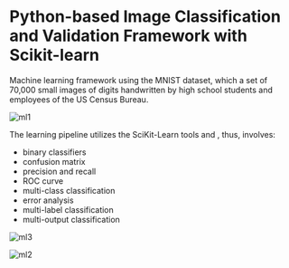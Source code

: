 # Python-based Image Classification and Validation Framework with Scikit-learn
Machine learning framework using the MNIST dataset, which a set of 70,000 small images of digits handwritten by high school students and employees of the US Census Bureau.

![ml1](https://user-images.githubusercontent.com/104819501/222013614-e64c51eb-0ab4-4c49-95b4-b0df3f72d882.png)

The learning pipeline utilizes the SciKit-Learn tools and , thus, involves:
- binary classifiers
- confusion matrix
- precision and recall
- ROC curve
- multi-class classification
- error analysis
- multi-label classification
- multi-output classification

![ml3](https://user-images.githubusercontent.com/104819501/222013788-b1d22a8d-e3fc-4e27-903e-3f9a8a2301f9.png)

![ml2](https://user-images.githubusercontent.com/104819501/222013766-012b7a9d-5516-4558-b202-5980bf0baf7a.png)


